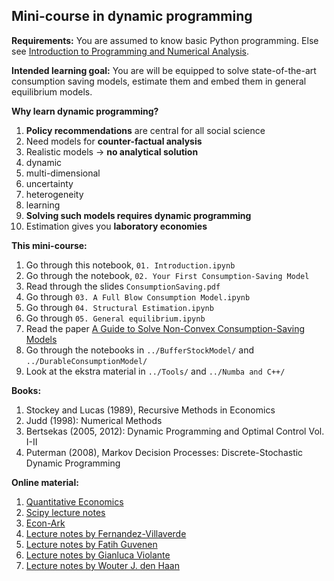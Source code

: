 ## Mini-course in dynamic programming

**Requirements:** You are assumed to know basic Python programming. Else see [Introduction to Programming and Numerical Analysis](https://numeconcopenhagen.netlify.com/).

**Intended learning goal:** You are will be equipped to solve state-of-the-art consumption saving models, estimate them and embed them in general equilibrium models.

**Why learn dynamic programming?**

1. **Policy recommendations** are central for all social science
2. Need models for **counter-factual analysis**
3. Realistic models $\rightarrow$ **no analytical solution**
  1. dynamic
  2. multi-dimensional
  3. uncertainty
  4. heterogeneity
  5. learning
4. **Solving such models requires dynamic programming**
5. Estimation gives you **laboratory economies**

**This mini-course:**

1. Go through this notebook, `01. Introduction.ipynb`
2. Go through the notebook, `02. Your First Consumption-Saving Model`
3. Read through the slides `ConsumptionSaving.pdf`
4. Go through `03. A Full Blow Consumption Model.ipynb`
5. Go through `04. Structural Estimation.ipynb`
6. Go through `05. General equilibrium.ipynb`
7. Read the paper [A Guide to Solve Non-Convex Consumption-Saving Models](https://drive.google.com/open?id=1V15dwMIrl_TJGoqu7qauhVWcDm0yqb-D)
8. Go through the notebooks in `../BufferStockModel/` and `../DurableConsumptionModel/`
9. Look at the ekstra material in `../Tools/` and `../Numba and C++/`

**Books:**

1. Stockey and Lucas (1989), Recursive Methods in Economics
2. Judd (1998): Numerical Methods
3. Bertsekas (2005, 2012): Dynamic Programming and Optimal Control Vol. I-II
4. Puterman (2008), Markov Decision Processes: Discrete-Stochastic Dynamic Programming

**Online material:**

1. [Quantitative Economics](https://lectures.quantecon.org/)
2. [Scipy lecture notes](https://scipy-lectures.org/)
3. [Econ-Ark](https://econ-ark.org/)
4. [Lecture notes by Fernandez-Villaverde](https://www.sas.upenn.edu/~jesusfv/teaching.html)
5. [Lecture notes by Fatih Guvenen](https://fatihguvenen.com/teaching/econ8185-phd-computation-empirics/)
6. [Lecture notes by Gianluca Violante](https://sites.google.com/a/nyu.edu/glviolante/teaching/quantmacro15)
7. [Lecture notes by Wouter J. den Haan](http://www.wouterdenhaan.com/notes.htm)